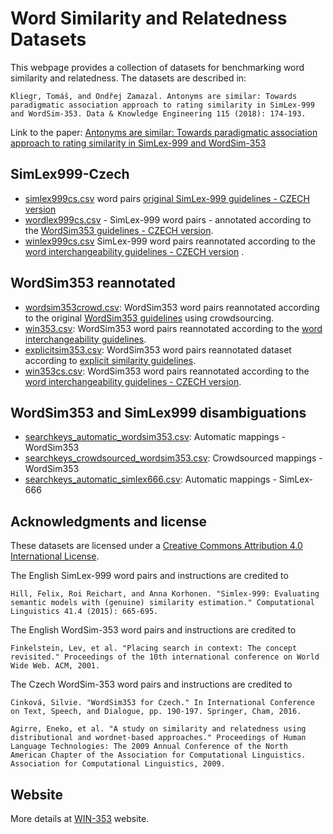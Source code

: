 # Word Similarity and Relatedness Datasets 

This webpage provides a collection of datasets for benchmarking word similarity and relatedness. The datasets are described in:

    Kliegr, Tomáš, and Ondřej Zamazal. Antonyms are similar: Towards paradigmatic association approach to rating similarity in SimLex-999 and WordSim-353. Data & Knowledge Engineering 115 (2018): 174-193.
   
Link to the paper: [Antonyms are similar: Towards paradigmatic association approach to rating similarity in SimLex-999 and WordSim-353](https://www.sciencedirect.com/science/article/pii/S0169023X17301325)
##   SimLex999-Czech

 * [simlex999cs.csv](simlex999cs.csv) word pairs [original SimLex-999 guidelines - CZECH version](simlex999cs_guidelines.txt)
 * [wordlex999cs.csv](wordlex999cs.csv) - SimLex-999 word pairs - annotated according to the [WordSim353 guidelines - CZECH version](wordlex999cs_guidelines.txt).
 * [winlex999cs.csv](winlex999cs.csv) SimLex-999 word pairs reannotated according to the [word interchangeability guidelines - CZECH version](winlex999cs_guidelines.txt) .
 
 ## WordSim353 reannotated
 
* [wordsim353crowd.csv](wordsim353crowd.csv): WordSim353 word pairs reannotated according to the original [WordSim353 guidelines](wordsim353crowd_guidelines.txt) using crowdsourcing. 	
* [win353.csv](win353.csv): WordSim353 word pairs reannotated according to the [word interchangeability guidelines](win353_guidelines.txt). 
* [explicitsim353.csv](explicitsim353.csv): WordSim353 word pairs reannotated dataset according to [explicit similarity guidelines](explicitsim353_guidelines.txt).
* [win353cs.csv](win353cs.csv):  WordSim353 word pairs reannotated according to the [word interchangeability guidelines - CZECH version](win353cs_guidelines.txt). 

## WordSim353 and SimLex999 disambiguations

* [searchkeys_automatic_wordsim353.csv](searchkeys_automatic_wordsim353.csv): Automatic mappings - WordSim353
* [searchkeys_crowdsourced_wordsim353.csv](searchkeys_crowdsourced_wordsim353.csv): Crowdsourced mappings - WordSim353
* [searchkeys_automatic_simlex666.csv](searchkeys_automatic_simlex666.csv): Automatic mappings - SimLex-666




## Acknowledgments and license
These datasets are licensed under a [Creative Commons Attribution 4.0 International License](http://creativecommons.org/licenses/by/4.0/).

The English SimLex-999 word pairs and instructions are credited to
    
    Hill, Felix, Roi Reichart, and Anna Korhonen. "Simlex-999: Evaluating semantic models with (genuine) similarity estimation." Computational Linguistics 41.4 (2015): 665-695. 

The English WordSim-353 word pairs and instructions are credited to
    
    Finkelstein, Lev, et al. "Placing search in context: The concept revisited." Proceedings of the 10th international conference on World Wide Web. ACM, 2001. 

The Czech WordSim-353 word pairs and instructions are credited to
    
    Cinková, Silvie. "WordSim353 for Czech." In International Conference on Text, Speech, and Dialogue, pp. 190-197. Springer, Cham, 2016. 
    
    Agirre, Eneko, et al. "A study on similarity and relatedness using distributional and wordnet-based approaches." Proceedings of Human Language Technologies: The 2009 Annual Conference of the North American Chapter of the Association for Computational Linguistics. Association for Computational Linguistics, 2009. 

## Website

More details at [WIN-353](https://ner.vse.cz/datasets/win353/simlex-999-cs.html) website.
